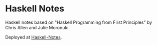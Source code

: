 # Haskell Notes

Haskell notes based on "Haskell Programming from First Principles" by Chris Allen and Julie Moronuki.

Deployed at [Haskell-Notes](https://jieyouxu.github.io/Haskell-Notes/).

